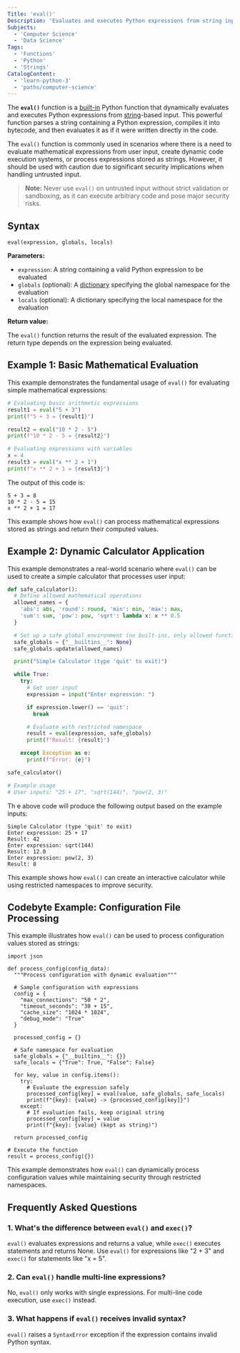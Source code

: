 ```yaml
---
Title: 'eval()'
Description: 'Evaluates and executes Python expressions from string input dynamically.'
Subjects:
  - 'Computer Science'
  - 'Data Science'
Tags:
  - 'Functions'
  - 'Python'
  - 'Strings'
CatalogContent:
  - 'learn-python-3'
  - 'paths/computer-science'
---
```


The **`eval()`** function is a [built-in](https://www.codecademy.com/resources/docs/python/built-in-functions) Python function that dynamically evaluates and executes Python expressions from [string](https://www.codecademy.com/resources/docs/python/strings)-based input. This powerful function parses a string containing a Python expression, compiles it into bytecode, and then evaluates it as if it were written directly in the code.

The `eval()` function is commonly used in scenarios where there is a need to evaluate mathematical expressions from user input, create dynamic code execution systems, or process expressions stored as strings. However, it should be used with caution due to significant security implications when handling untrusted input.

> **Note:** Never use `eval()` on untrusted input without strict validation or sandboxing, as it can execute arbitrary code and pose major security risks.

## Syntax

```pseudo
eval(expression, globals, locals)
```

**Parameters:**

- `expression`: A string containing a valid Python expression to be evaluated
- `globals` (optional): A [dictionary](https://www.codecademy.com/resources/docs/python/dictionaries) specifying the global namespace for the evaluation
- `locals` (optional): A dictionary specifying the local namespace for the evaluation

**Return value:**

The `eval()` function returns the result of the evaluated expression. The return type depends on the expression being evaluated.

## Example 1: Basic Mathematical Evaluation

This example demonstrates the fundamental usage of `eval()` for evaluating simple mathematical expressions:

```py
# Evaluating basic arithmetic expressions
result1 = eval("5 + 3")
print(f"5 + 3 = {result1}")

result2 = eval("10 * 2 - 5")
print(f"10 * 2 - 5 = {result2}")

# Evaluating expressions with variables
x = 4
result3 = eval("x ** 2 + 1")
print(f"x ** 2 + 1 = {result3}")
```

The output of this code is:

```shell
5 + 3 = 8
10 * 2 - 5 = 15
x ** 2 + 1 = 17
```

This example shows how `eval()` can process mathematical expressions stored as strings and return their computed values.

## Example 2: Dynamic Calculator Application

This example demonstrates a real-world scenario where `eval()` can be used to create a simple calculator that processes user input:

```py
def safe_calculator():
  # Define allowed mathematical operations
  allowed_names = {
    'abs': abs, 'round': round, 'min': min, 'max': max,
    'sum': sum, 'pow': pow, 'sqrt': lambda x: x ** 0.5
  }

  # Set up a safe global environment (no built-ins, only allowed functions)
  safe_globals = {"__builtins__": None}
  safe_globals.update(allowed_names)

  print("Simple Calculator (type 'quit' to exit)")

  while True:
    try:
      # Get user input
      expression = input("Enter expression: ")

      if expression.lower() == 'quit':
        break

      # Evaluate with restricted namespace
      result = eval(expression, safe_globals)
      print(f"Result: {result}")

    except Exception as e:
      print(f"Error: {e}")

safe_calculator()

# Example usage
# User inputs: "25 + 17", "sqrt(144)", "pow(2, 3)"
```

Th e above code will produce the following output based on the example inputs:

```shell
Simple Calculator (type 'quit' to exit)
Enter expression: 25 + 17
Result: 42
Enter expression: sqrt(144)
Result: 12.0
Enter expression: pow(2, 3)
Result: 8
```

This example shows how `eval()` can create an interactive calculator while using restricted namespaces to improve security.

## Codebyte Example: Configuration File Processing

This example illustrates how `eval()` can be used to process configuration values stored as strings:

```codebyte/python
import json

def process_config(config_data):
  """Process configuration with dynamic evaluation"""

  # Sample configuration with expressions
  config = {
    "max_connections": "50 * 2",
    "timeout_seconds": "30 + 15",
    "cache_size": "1024 * 1024",
    "debug_mode": "True"
  }

  processed_config = {}

  # Safe namespace for evaluation
  safe_globals = {"__builtins__": {}}
  safe_locals = {"True": True, "False": False}

  for key, value in config.items():
    try:
      # Evaluate the expression safely
      processed_config[key] = eval(value, safe_globals, safe_locals)
      print(f"{key}: {value} -> {processed_config[key]}")
    except:
      # If evaluation fails, keep original string
      processed_config[key] = value
      print(f"{key}: {value} (kept as string)")

  return processed_config

# Execute the function
result = process_config({})
```

This example demonstrates how `eval()` can dynamically process configuration values while maintaining security through restricted namespaces.

## Frequently Asked Questions

### 1. What's the difference between `eval()` and `exec()`?

`eval()` evaluates expressions and returns a value, while `exec()` executes statements and returns None. Use `eval()` for expressions like "2 + 3" and `exec()` for statements like "x = 5".

### 2. Can `eval()` handle multi-line expressions?

No, `eval()` only works with single expressions. For multi-line code execution, use `exec()` instead.

### 3. What happens if `eval()` receives invalid syntax?

`eval()` raises a `SyntaxError` exception if the expression contains invalid Python syntax.
